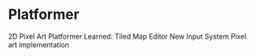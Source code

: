 # Platformer
2D Pixel Art Platformer
Learned: 
Tiled Map Editor
New Input System
Pixel art implementation
